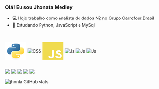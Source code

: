 ### Olá! Eu sou Jhonata Medley 

- 💻 Hoje trabalho como analista de dados N2 no [Grupo Carrefour Brasil](https://www.grupocarrefourbrasil.com.br/)  
- 🌱 Estudando Python, JavaScript e MySql
##


<div style="display: inline_block"><br>
  <img align="center" alt="Python" height="60" width="70" src="https://raw.githubusercontent.com/devicons/devicon/master/icons/python/python-original.svg">
  <img align="center" alt="CSS" height="60" width="70" src="https://cdn.jsdelivr.net/gh/devicons/devicon/icons/pandas/pandas-original-wordmark.svg" />
  <img align="center" alt="Js" height="60" width="70" src="https://raw.githubusercontent.com/devicons/devicon/master/icons/javascript/javascript-plain.svg">
  <img align="center" alt="Js" height="60" width="70"src="https://cdn.jsdelivr.net/gh/devicons/devicon@latest/icons/azuresqldatabase/azuresqldatabase-original.svg" />
  <img align="center" alt="Js" height="60" width="70"src="https://cdn.jsdelivr.net/gh/devicons/devicon@latest/icons/mysql/mysql-original.svg" />
  <img align="center" alt="Js" height="60" width="70"src="https://symbols.getvecta.com/stencil_4/44_google-cloud-spanner.6f47cd3e69.svg" />                 
</div>

##
<div> 
  <a href="https://wa.me/5511989845730" target="_blank"><img src="https://img.shields.io/badge/WhatsApp-25D366?style=for-the-badge&logo=whatsapp&logoColor=white" target="_blank"></a> 
  <a href="https://www.linkedin.com/in/jhonatamedley/" target="_blank"><img src="https://img.shields.io/badge/-LinkedIn-%230077B5?style=for-the-badge&logo=linkedin&logoColor=white" target="_blank"></a> 
  <a href="https://www.instagram.com/jhonata_medley/" target="_blank"><img src="https://img.shields.io/badge/-Instagram-%23E4405F?style=for-the-badge&logo=instagram&logoColor=white" target="_blank"></a>
  <a href = "mailto:jhonatamedley@gmail.com"><img src="https://img.shields.io/badge/-Gmail-%23333?style=for-the-badge&logo=gmail&logoColor=white" target="_blank"></a>  
  <a href="https://dev.to/jhonatasantos_py" target="_blank"><img src="https://img.shields.io/badge/dev.to-0A0A0A?style=for-the-badge&logo=devdotto&logoColor=white" target="_blank"></a> 
</div>

![jhonta GitHub stats](https://github-readme-stats.vercel.app/api?username=JhonataMedley&show_icons=true&theme=dark)

